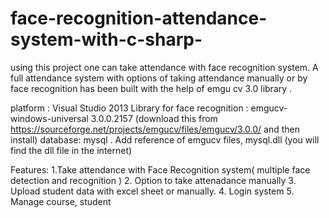# face-recognition-attendance-system-with-c-sharp-
using this project one can take attendance with face recognition system. A full attendance system with options of taking attendance manually or by face recognition has been built with the help of emgu cv 3.0 library . 

platform : Visual Studio 2013
Library for face recognition : emgucv-windows-universal 3.0.0.2157 (download  this from https://sourceforge.net/projects/emgucv/files/emgucv/3.0.0/  and then install) 
database: mysql . 
Add reference of emgucv files, mysql.dll (you will find the dll file in the internet) 

Features:
1.Take attendance with Face Recognition system( multiple face detection and recognition )
2. Option to take attenadance manually
3. Upload student data with excel sheet or manually.
4. Login system
5. Manage course, student


